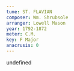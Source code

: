 ```yaml
---
tune: ST. FLAVIAN
composer: Wm. Shrubsole
arranger: Lowell Mason
year: 1792-1872
meter: C.M.
key: F Major
anacrusis: 0
---
```

undefined